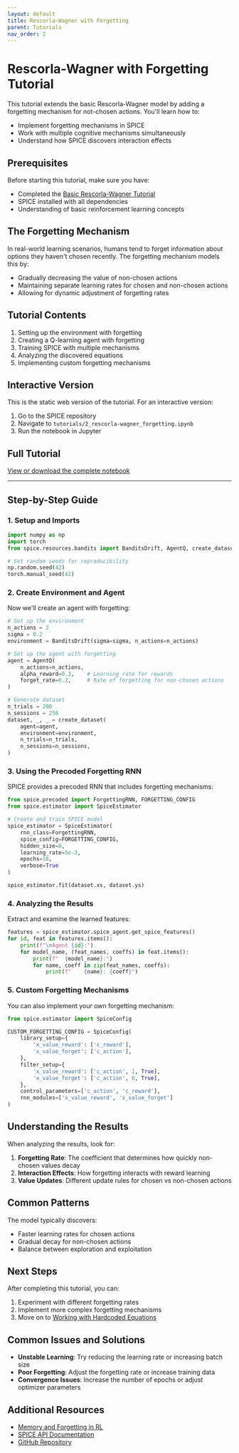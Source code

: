 ```yaml
---
layout: default
title: Rescorla-Wagner with Forgetting
parent: Tutorials
nav_order: 2
---
```


# Rescorla-Wagner with Forgetting Tutorial

This tutorial extends the basic Rescorla-Wagner model by adding a forgetting mechanism for not-chosen actions. You'll learn how to:
- Implement forgetting mechanisms in SPICE
- Work with multiple cognitive mechanisms simultaneously
- Understand how SPICE discovers interaction effects

## Prerequisites

Before starting this tutorial, make sure you have:
- Completed the [Basic Rescorla-Wagner Tutorial](rescorla_wagner.html)
- SPICE installed with all dependencies
- Understanding of basic reinforcement learning concepts

## The Forgetting Mechanism

In real-world learning scenarios, humans tend to forget information about options they haven't chosen recently. The forgetting mechanism models this by:
- Gradually decreasing the value of non-chosen actions
- Maintaining separate learning rates for chosen and non-chosen actions
- Allowing for dynamic adjustment of forgetting rates

## Tutorial Contents

1. Setting up the environment with forgetting
2. Creating a Q-learning agent with forgetting
3. Training SPICE with multiple mechanisms
4. Analyzing the discovered equations
5. Implementing custom forgetting mechanisms

## Interactive Version

This is the static web version of the tutorial. For an interactive version:

1. Go to the SPICE repository
2. Navigate to `tutorials/2_rescorla-wagner_forgetting.ipynb`
3. Run the notebook in Jupyter

## Full Tutorial

[View or download the complete notebook](https://github.com/whyhardt/SPICE/blob/main/tutorials/2_rescorla-wagner_forgetting.ipynb)

---

## Step-by-Step Guide

### 1. Setup and Imports

```python
import numpy as np
import torch
from spice.resources.bandits import BanditsDrift, AgentQ, create_dataset

# Set random seeds for reproducibility
np.random.seed(42)
torch.manual_seed(42)
```

### 2. Create Environment and Agent

Now we'll create an agent with forgetting:

```python
# Set up the environment
n_actions = 2
sigma = 0.2
environment = BanditsDrift(sigma=sigma, n_actions=n_actions)

# Set up the agent with forgetting
agent = AgentQ(
    n_actions=n_actions,
    alpha_reward=0.3,    # Learning rate for rewards
    forget_rate=0.2,     # Rate of forgetting for non-chosen actions
)

# Generate dataset
n_trials = 200
n_sessions = 256
dataset, _, _ = create_dataset(
    agent=agent,
    environment=environment,
    n_trials=n_trials,
    n_sessions=n_sessions,
)
```

### 3. Using the Precoded Forgetting RNN

SPICE provides a precoded RNN that includes forgetting mechanisms:

```python
from spice.precoded import ForgettingRNN, FORGETTING_CONFIG
from spice.estimator import SpiceEstimator

# Create and train SPICE model
spice_estimator = SpiceEstimator(
    rnn_class=ForgettingRNN,
    spice_config=FORGETTING_CONFIG,
    hidden_size=8,
    learning_rate=5e-3,
    epochs=16,
    verbose=True
)

spice_estimator.fit(dataset.xs, dataset.ys)
```

### 4. Analyzing the Results

Extract and examine the learned features:

```python
features = spice_estimator.spice_agent.get_spice_features()
for id, feat in features.items():
    print(f"\nAgent {id}:")
    for model_name, (feat_names, coeffs) in feat.items():
        print(f"  {model_name}:")
        for name, coeff in zip(feat_names, coeffs):
            print(f"    {name}: {coeff}")
```

### 5. Custom Forgetting Mechanisms

You can also implement your own forgetting mechanism:

```python
from spice.estimator import SpiceConfig

CUSTOM_FORGETTING_CONFIG = SpiceConfig(
    library_setup={
        'x_value_reward': ['c_reward'],
        'x_value_forget': ['c_action'],
    },
    filter_setup={
        'x_value_reward': ['c_action', 1, True],
        'x_value_forget': ['c_action', 0, True],
    },
    control_parameters=['c_action', 'c_reward'],
    rnn_modules=['x_value_reward', 'x_value_forget']
)
```

## Understanding the Results

When analyzing the results, look for:

1. **Forgetting Rate**: The coefficient that determines how quickly non-chosen values decay
2. **Interaction Effects**: How forgetting interacts with reward learning
3. **Value Updates**: Different update rules for chosen vs non-chosen actions

## Common Patterns

The model typically discovers:
- Faster learning rates for chosen actions
- Gradual decay for non-chosen actions
- Balance between exploration and exploitation

## Next Steps

After completing this tutorial, you can:
1. Experiment with different forgetting rates
2. Implement more complex forgetting mechanisms
3. Move on to [Working with Hardcoded Equations](hardcoded_equations.html)

## Common Issues and Solutions

- **Unstable Learning**: Try reducing the learning rate or increasing batch size
- **Poor Forgetting**: Adjust the forgetting rate or increase training data
- **Convergence Issues**: Increase the number of epochs or adjust optimizer parameters

## Additional Resources

- [Memory and Forgetting in RL](https://arxiv.org/abs/1602.02445)
- [SPICE API Documentation](../api.html)
- [GitHub Repository](https://github.com/whyhardt/SPICE) 